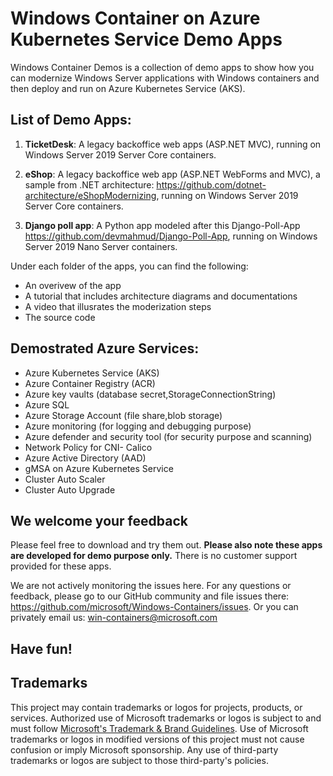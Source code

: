# Windows Container on Azure Kubernetes Service Demo Apps 
Windows Container Demos is a collection of demo apps to show how you can modernize Windows Server applications with Windows containers and then deploy and run on Azure Kubernetes Service (AKS).

## List of Demo Apps:
1. **TicketDesk**: A legacy backoffice web apps (ASP.NET MVC), running on Windows Server 2019 Server Core containers.

2. **eShop**: A legacy backoffice web app (ASP.NET WebForms and MVC), a sample from .NET architecture: https://github.com/dotnet-architecture/eShopModernizing, running on Windows Server 2019 Server Core containers.

3. **Django poll app**: A Python app modeled after this Django-Poll-App https://github.com/devmahmud/Django-Poll-App, running on Windows Server 2019 Nano Server containers.

Under each folder of the apps, you can find the following:
- An overivew of the app
- A tutorial that includes architecture diagrams and documentations
- A video that illusrates the moderization steps
- The source code

## Demostrated Azure Services:
- Azure Kubernetes Service (AKS)
- Azure Container Registry (ACR)
- Azure key vaults (database secret,StorageConnectionString)
- Azure SQL
- Azure Storage Account (file share,blob storage)
- Azure monitoring (for logging and debugging purpose)
- Azure defender and security tool (for security purpose and scanning)
- Network Policy for CNI- Calico
- Azure Active Directory (AAD)
- gMSA on Azure Kubernetes Service
- Cluster Auto Scaler
- Cluster Auto Upgrade


## We welcome your feedback
Please feel free to download and try them out. **Please also note these apps are developed for demo purpose only.** There is no customer support provided for these apps.

We are not actively monitoring the issues here. For any questions or feedback, please go to our GitHub community and file issues there: https://github.com/microsoft/Windows-Containers/issues. Or you can privately email us: win-containers@microsoft.com

## Have fun!



## Trademarks

This project may contain trademarks or logos for projects, products, or services. Authorized use of Microsoft 
trademarks or logos is subject to and must follow 
[Microsoft's Trademark & Brand Guidelines](https://www.microsoft.com/en-us/legal/intellectualproperty/trademarks/usage/general).
Use of Microsoft trademarks or logos in modified versions of this project must not cause confusion or imply Microsoft sponsorship.
Any use of third-party trademarks or logos are subject to those third-party's policies.
